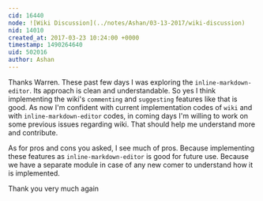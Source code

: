 ```yaml
---
cid: 16440
node: ![Wiki Discussion](../notes/Ashan/03-13-2017/wiki-discussion)
nid: 14010
created_at: 2017-03-23 10:24:00 +0000
timestamp: 1490264640
uid: 502016
author: Ashan
---
```


Thanks Warren. These past few days I was exploring the `inline-markdown-editor`. Its approach is clean and understandable. So yes I think implementing the wiki's `commenting` and `suggesting` features like that is good. As now I'm confident with current implementation codes of `wiki` and with `inline-markdown-editor` codes, in coming days I'm willing to work on some previous issues regarding wiki. That should help me understand more and contribute.

As for pros and cons you asked, I see much of pros. Because implementing these features as `inline-markdown-editor` is good for future use. Because we have a separate module in case of any new comer to understand how it is implemented.

Thank you very much again
